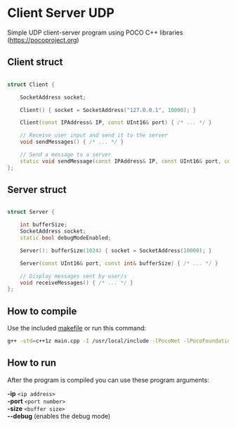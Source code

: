 # Client Server UDP

Simple UDP client-server program using POCO C++ libraries (https://pocoproject.org)


Client struct
-----
```c++

struct Client {

	SocketAddress socket;

	Client() { socket = SocketAddress("127.0.0.1", 10000); }

	Client(const IPAddress& IP, const UInt16& port) { /* ... */ }

	// Receive user input and send it to the server
	void sendMessages() { /* ... */ }

	// Send a message to a server
	static void sendMessage(const IPAddress& IP, const UInt16& port, const string& message) { /* ... */}
};

```

Server struct
-----
```c++

struct Server {

	int bufferSize;
	SocketAddress socket;
	static bool debugModeEnabled;

	Server(): bufferSize(1024) { socket = SocketAddress(10000); }

	Server(const UInt16& port, const int& bufferSize) { /* ... */ }

	// Display messages sent by user/s
	void receiveMessages() { /* ... */ }
};

```

How to compile
-----

Use the included [makefile](https://github.com/illescasDaniel/ClientServer/blob/master/ClientServer/makefile) or run this command:
```bash
g++ -std=c++1z main.cpp -I /usr/local/include -lPocoNet -lPocoFoundation -L /usr/local/lib
```

How to run
----
After the program is compiled you can use these program arguments:

**-ip** `<ip address>`  
**-port** `<port number>`  
**-size** `<buffer size>`  
**--debug** (enables the debug mode)

